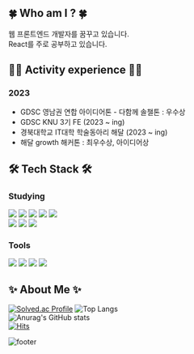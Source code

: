 
## 🍀 Who am I ? 🍀
웹 프론트엔드 개발자를 꿈꾸고 있습니다. <br>
React를 주로 공부하고 있습니다.

## 🤹‍♀️ Activity experience 🤹‍♀️
### 2023
- GDSC 영남권 연합 아이디어톤 - 다함께 솔챌톤 : 우수상
- GDSC KNU 3기 FE (2023 ~ ing)
- 경북대학교 IT대학 학술동아리 해달 (2023 ~ ing)
- 해달 growth 해커톤 : 최우수상, 아이디어상

## 🛠 Tech Stack 🛠

### Studying

<img src="https://img.shields.io/badge/HTML-E34F26?style=flat-square&logo=HTML5&logoColor=white"/> <img src="https://img.shields.io/badge/CSS-1572B6?style=flat-square&logo=CSS3&logoColor=white"/>
<img src="https://img.shields.io/badge/JavaScript-F7DF1E?style=flat-square&logo=JavaScript&logoColor=white"/>
<img src="https://img.shields.io/badge/React-61DAFB?style=flat-square&logo=React&logoColor=white"/>
<img src="https://img.shields.io/badge/Redux-764ABC?style=flat-square&logo=Redux&logoColor=white"/>
<br>
<img src="https://img.shields.io/badge/styled-DB7093?style=flat-square&logo=styledcomponents&logoColor=white"/>
<img src="https://img.shields.io/badge/Tailwind CSS-06B6D4?style=flat-square&logo=TailWindCSS&logoColor=white"/>
<img src="https://img.shields.io/badge/bootstrap-7952B3?style=flat-square&logo=bootstrap&logoColor=white"/>

### Tools
<img src="https://img.shields.io/badge/github-181717?style=flat-square&logo=github&logoColor=white"/> <img src="https://img.shields.io/badge/Git-F05032?style=flat-square&logo=Git&logoColor=white"/>
<img src="https://img.shields.io/badge/Notion-000000?style=flat-square&logo=Notion&logoColor=white">
<img src="https://img.shields.io/badge/Figma-F24E1E?style=flat-square&logo=Figma&logoColor=white">

## ✨ About Me ✨

[![Solved.ac Profile](http://mazassumnida.wtf/api/v2/generate_badge?boj=dobbymin06)](https://solved.ac/dobbymin06/)
![Top Langs](https://github-readme-stats.vercel.app/api/top-langs/?username=Dobbymin&layout=compact&theme=tokyonight)
<br>
![Anurag's GitHub stats](https://github-readme-stats.vercel.app/api?username=Dobbymin&show_icons=true&theme=dracula)
<br>
[![Hits](https://hits.seeyoufarm.com/api/count/incr/badge.svg?url=https%3A%2F%2Fgithub.com%2FDobbymin%2F&count_bg=%233DB7C8&title_bg=%23555555&icon=github.svg&icon_color=%23E7E7E7&title=Github&edge_flat=false)](https://hits.seeyoufarm.com)

![footer](https://capsule-render.vercel.app/api?type=waving&color=auto&height=100&section=footer)

